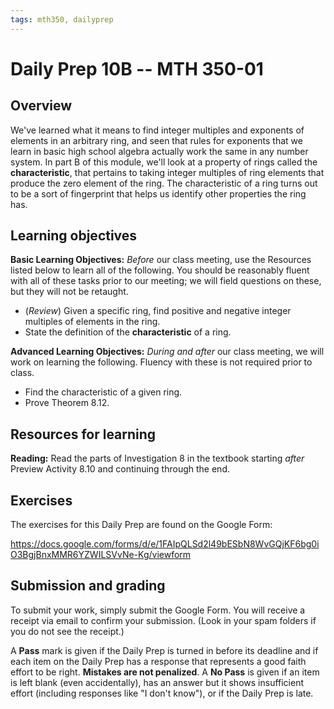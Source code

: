 ```yaml
---
tags: mth350, dailyprep
---
```


# Daily Prep 10B -- MTH 350-01

## Overview 

We've learned what it means to find integer multiples and exponents of elements in an arbitrary ring, and seen that rules for exponents that we learn in basic high school algebra actually work the same in any number system. In part B of this module, we'll look at a property of rings called the **characteristic**, that pertains to taking integer multiples of ring elements that produce the zero element of the ring. The characteristic of a ring turns out to be a sort of fingerprint that helps us identify other properties the ring has. 

## Learning objectives 

**Basic Learning Objectives:** *Before* our class meeting, use the Resources listed below to learn all of the following. You should be reasonably fluent with all of these tasks prior to our meeting; we will field questions on these, but they will not be retaught. 

- (*Review*) Given a specific ring, find positive and negative integer multiples of elements in the ring. 
- State the definition of the **characteristic** of a ring. 


**Advanced Learning Objectives:** *During and after* our class meeting, we will work on learning the following. Fluency with these is not required prior to class. 

- Find the characteristic of a given ring. 
- Prove Theorem 8.12. 

## Resources for learning

**Reading:** Read the parts of Investigation 8 in the textbook starting *after* Preview Activity 8.10 and continuing through the end. 

## Exercises 

The exercises for this Daily Prep are found on the Google Form: 

https://docs.google.com/forms/d/e/1FAIpQLSd2l49bESbN8WvGQjKF6bg0iO3BgjBnxMMR6YZWILSVvNe-Kg/viewform

## Submission and grading 

To submit your work, simply submit the Google Form. You will receive a receipt via email to confirm your submission. (Look in your spam folders if you do not see the receipt.) 

A **Pass** mark is given if the Daily Prep is turned in before its deadline and if each item on the Daily Prep has a response that represents a good faith effort to be right. **Mistakes are not penalized**. A **No Pass** is given if an item is left blank (even accidentally), has an answer but it shows insufficient effort (including responses like "I don't know"), or if the Daily Prep is late.